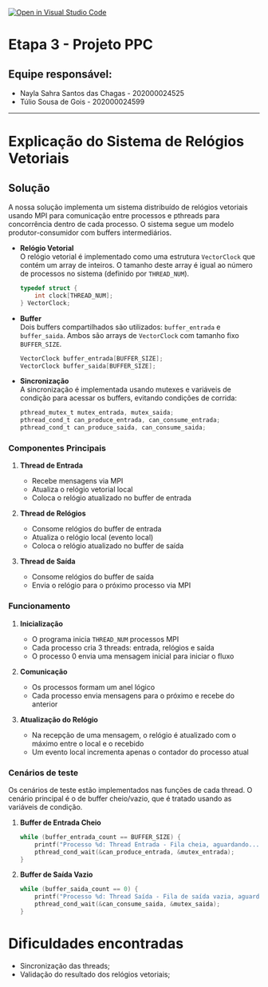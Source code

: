 [![Open in Visual Studio Code](https://classroom.github.com/assets/open-in-vscode-2e0aaae1b6195c2367325f4f02e2d04e9abb55f0b24a779b69b11b9e10269abc.svg)](https://classroom.github.com/online_ide?assignment_repo_id=16344778&assignment_repo_type=AssignmentRepo)
# Etapa 3 - Projeto PPC

## Equipe responsável:
 * Nayla Sahra Santos das Chagas - 202000024525  
 * Túlio Sousa de Gois - 202000024599
   
---

# Explicação do Sistema de Relógios Vetoriais

## Solução

A nossa solução implementa um sistema distribuído de relógios vetoriais usando MPI para comunicação entre processos e pthreads para concorrência dentro de cada processo. O sistema segue um modelo produtor-consumidor com buffers intermediários.

* **Relógio Vetorial**   
    O relógio vetorial é implementado como uma estrutura `VectorClock` que contém um array de inteiros. O tamanho deste array é igual ao número de processos no sistema (definido por `THREAD_NUM`).

    ```c
    typedef struct {
        int clock[THREAD_NUM];
    } VectorClock;
    ```

* **Buffer**  
    Dois buffers compartilhados são utilizados: `buffer_entrada` e `buffer_saida`. Ambos são arrays de `VectorClock` com tamanho fixo `BUFFER_SIZE`.

    ```c
    VectorClock buffer_entrada[BUFFER_SIZE];
    VectorClock buffer_saida[BUFFER_SIZE];
    ```

* **Sincronização**    
    A sincronização é implementada usando mutexes e variáveis de condição para acessar os buffers, evitando condições de corrida:

    ```c
    pthread_mutex_t mutex_entrada, mutex_saida;
    pthread_cond_t can_produce_entrada, can_consume_entrada;
    pthread_cond_t can_produce_saida, can_consume_saida;
    ```

### Componentes Principais

1. **Thread de Entrada**
   - Recebe mensagens via MPI
   - Atualiza o relógio vetorial local
   - Coloca o relógio atualizado no buffer de entrada

2. **Thread de Relógios**
   - Consome relógios do buffer de entrada
   - Atualiza o relógio local (evento local)
   - Coloca o relógio atualizado no buffer de saída

3. **Thread de Saída**
   - Consome relógios do buffer de saída
   - Envia o relógio para o próximo processo via MPI

### Funcionamento

1. **Inicialização**
   - O programa inicia `THREAD_NUM` processos MPI
   - Cada processo cria 3 threads: entrada, relógios e saída
   - O processo 0 envia uma mensagem inicial para iniciar o fluxo

2. **Comunicação**
   - Os processos formam um anel lógico
   - Cada processo envia mensagens para o próximo e recebe do anterior

3. **Atualização do Relógio**
   - Na recepção de uma mensagem, o relógio é atualizado com o máximo entre o local e o recebido
   - Um evento local incrementa apenas o contador do processo atual

### Cenários de teste

Os cenários de teste estão implementados nas funções de cada thread. O cenário principal é o de buffer cheio/vazio, que é tratado usando as variáveis de condição.

1. **Buffer de Entrada Cheio**
   ```c
   while (buffer_entrada_count == BUFFER_SIZE) {
       printf("Processo %d: Thread Entrada - Fila cheia, aguardando...\n", rank);
       pthread_cond_wait(&can_produce_entrada, &mutex_entrada);
   }
   ```

2. **Buffer de Saída Vazio**
   ```c
   while (buffer_saida_count == 0) {
       printf("Processo %d: Thread Saída - Fila de saída vazia, aguardando...\n", rank);
       pthread_cond_wait(&can_consume_saida, &mutex_saida);
   }
   ```
# Dificuldades encontradas
- Sincronização das threads;
- Validação do resultado dos relógios vetoriais;
